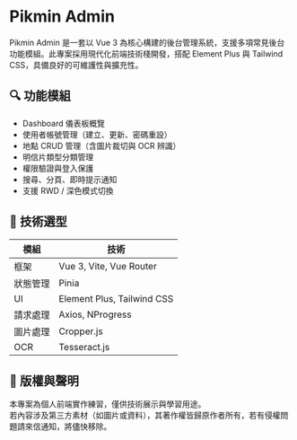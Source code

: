 # Pikmin Admin

Pikmin Admin 是一套以 Vue 3 為核心構建的後台管理系統，支援多項常見後台功能模組。此專案採用現代化前端技術棧開發，搭配 Element Plus 與 Tailwind CSS，具備良好的可維護性與擴充性。

## 🔍 功能模組

- Dashboard 儀表板概覽
- 使用者帳號管理（建立、更新、密碼重設）
- 地點 CRUD 管理（含圖片裁切與 OCR 辨識）
- 明信片類型分類管理
- 權限驗證與登入保護
- 搜尋、分頁、即時提示通知
- 支援 RWD / 深色模式切換

## 🧱 技術選型

| 模組     | 技術                       |
| -------- | -------------------------- |
| 框架     | Vue 3, Vite, Vue Router    |
| 狀態管理 | Pinia                      |
| UI       | Element Plus, Tailwind CSS |
| 請求處理 | Axios, NProgress           |
| 圖片處理 | Cropper.js                 |
| OCR      | Tesseract.js               |

## 📜 版權與聲明

本專案為個人前端實作練習，僅供技術展示與學習用途。  
若內容涉及第三方素材（如圖片或資料），其著作權皆歸原作者所有，若有侵權問題請來信通知，將儘快移除。
